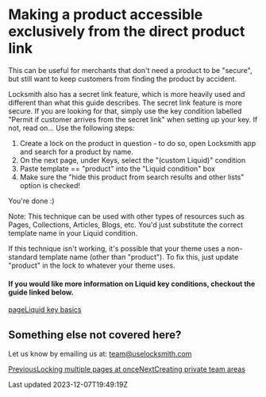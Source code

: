 # Making a product accessible exclusively from the direct product link

This can be useful for merchants that don't need a product to be "secure", but still want to keep customers from finding the product by accident.

Locksmith also has a secret link feature, which is more heavily used and different than what this guide describes. The secret link feature is more secure. If you are looking for that, simply use the key condition labelled "Permit if customer arrives from the secret link" when setting up your key. If not, read on... Use the following steps:

1. Create a lock on the product in question - to do so, open Locksmith app and search for a product by name.
2. On the next page, under Keys, select the "(custom Liquid)" condition
3. Paste template == "product" into the "Liquid condition" box
4. Make sure the "hide this product from search results and other lists" option is checked!

You're done :)

Note: This technique can be used with other types of resources such as Pages, Collections, Articles, Blogs, etc. You'd just substitute the correct template name in your Liquid condition.

If this technique isn't working, it's possible that your theme uses a non-standard template name (other than "product"). To fix this, just update "product" in the lock to whatever your theme uses.

#### If you would like more information on Liquid key conditions, checkout the guide linked below.
[pageLiquid key basics](/keys/more/liquid-key-basics)
## Something else not covered here?

Let us know by emailing us at: team@uselocksmith.com

[PreviousLocking multiple pages at once](/tutorials/more/locking-multiple-pages-at-once)[NextCreating private team areas](/tutorials/more/creating-private-team-areas)

Last updated 2023-12-07T19:49:19Z